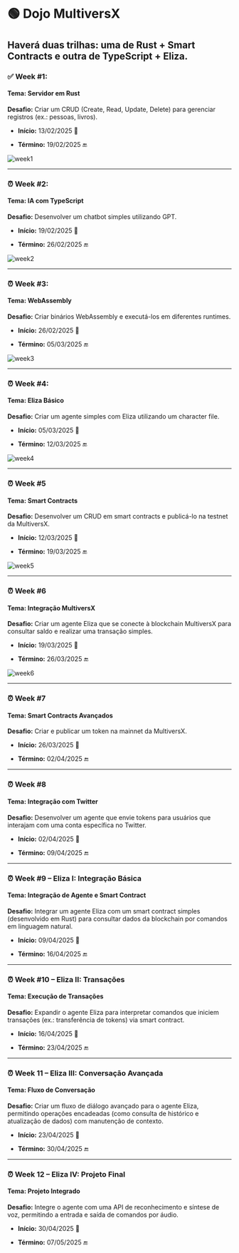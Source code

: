 # **🟢 Dojo MultiversX**

## **Haverá duas trilhas: uma de Rust + Smart Contracts e outra de TypeScript + Eliza.**

### ✅ **Week #1:**

#### **Tema:** Servidor em Rust
**Desafio:** Criar um CRUD (Create, Read, Update, Delete) para gerenciar registros (ex.: pessoas, livros).

- **Início:** 13/02/2025 🚀

- **Término:** 19/02/2025 🔚

![week1](https://github.com/user-attachments/assets/26bf6abf-466d-456d-873e-dd64281250b3)


---

### ⏰ **Week #2:**

#### **Tema:** IA com TypeScript
**Desafio:** Desenvolver um chatbot simples utilizando GPT.

- **Início:** 19/02/2025 🚀

- **Término:** 26/02/2025 🔚

![week2](https://github.com/user-attachments/assets/c8493eca-f9d6-4317-887f-43c51cffb180)

---

### ⏰ **Week #3:**

#### **Tema:** WebAssembly
**Desafio:** Criar binários WebAssembly e executá-los em diferentes runtimes.

- **Início:** 26/02/2025 🚀

- **Término:** 05/03/2025 🔚

![week3](https://github.com/user-attachments/assets/9055876d-6a61-4657-a5c4-be42b1513a08)

---

### ⏰ **Week #4:**

#### **Tema:** Eliza Básico
**Desafio:** Criar um agente simples com Eliza utilizando um character file.

- **Início:** 05/03/2025 🚀

- **Término:** 12/03/2025 🔚

![week4](https://github.com/user-attachments/assets/800ddaa2-d9ce-4fa2-8b61-c5e28d234d02)

---

### ⏰ **Week #5**
#### **Tema:** Smart Contracts
**Desafio:** Desenvolver um CRUD em smart contracts e publicá-lo na testnet da MultiversX.

- **Início:** 12/03/2025 🚀

- **Término:** 19/03/2025 🔚

![week5](https://github.com/user-attachments/assets/ce279ad1-20ea-4ddc-a19c-2fcae769b130)

---

### ⏰ **Week #6**
#### **Tema:** Integração MultiversX
**Desafio:** Criar um agente Eliza que se conecte à blockchain MultiversX para consultar saldo e realizar uma transação simples.

- **Início:** 19/03/2025 🚀

- **Término:** 26/03/2025 🔚

![week6](https://github.com/user-attachments/assets/294d5eab-37d1-45a8-836c-e579caef2a3e)

---

### ⏰ **Week #7**
#### **Tema:** Smart Contracts Avançados
**Desafio:** Criar e publicar um token na mainnet da MultiversX.

- **Início:** 26/03/2025 🚀

- **Término:** 02/04/2025 🔚

---

### ⏰ **Week #8**
#### **Tema:** Integração com Twitter
**Desafio:** Desenvolver um agente que envie tokens para usuários que interajam com uma conta específica no Twitter.

- **Início:** 02/04/2025 🚀

- **Término:** 09/04/2025 🔚

---

### ⏰ **Week #9** – **Eliza I: Integração Básica**
#### **Tema:** Integração de Agente e Smart Contract
**Desafio:** Integrar um agente Eliza com um smart contract simples (desenvolvido em Rust) para consultar dados da blockchain por comandos em linguagem natural.

- **Início:** 09/04/2025 🚀

- **Término:** 16/04/2025 🔚

---

### ⏰ **Week #10 – Eliza II: Transações**
#### **Tema:** Execução de Transações
**Desafio:** Expandir o agente Eliza para interpretar comandos que iniciem transações (ex.: transferência de tokens) via smart contract.

- **Início:** 16/04/2025 🚀

- **Término:** 23/04/2025 🔚

---

### ⏰ **Week 11 – Eliza III: Conversação Avançada**
#### **Tema:** Fluxo de Conversação
**Desafio:** Criar um fluxo de diálogo avançado para o agente Eliza, permitindo operações encadeadas (como consulta de histórico e atualização de dados) com manutenção de contexto.

- **Início:** 23/04/2025 🚀

- **Término:** 30/04/2025 🔚

---

### ⏰ **Week 12 – Eliza IV: Projeto Final**
#### **Tema:** Projeto Integrado
**Desafio:** Integre o agente com uma API de reconhecimento e síntese de voz, permitindo a entrada e saída de comandos por áudio.

- **Início:** 30/04/2025 🚀

- **Término:** 07/05/2025 🔚
